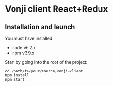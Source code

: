 # Vonji client React+Redux

## Installation and launch

You must have installed:
 * node v6.2.x
 * npm v3.9.x

Start by going into the root of the project:
```
cd /path/to/your/source/vonji-client
npm install
npm start
```
